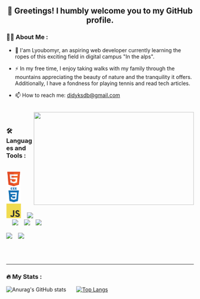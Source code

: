 
<h2 align="center">👋 Greetings! I humbly welcome you to my GitHub profile.</h2>

### :man_technologist: About Me :

- :seedling: I'am Lyoubomyr, an aspiring web developer currently learning the ropes of this exciting field in digital campus "In the alps".



- :zap: In my free time, I enjoy taking walks with my family through the mountains appreciating the beauty of nature and the tranquility it offers. Additionally, I have a fondness for playing tennis and read tech articles.

- :mailbox: How to reach me: <a href="mailto:didyksdb@gmail.com">didyksdb@gmail.com</a>
<br>
<div>
  <img align="right" src="https://media.giphy.com/media/dWesBcTLavkZuG35MI/giphy.gif" width="430" height="250"/>
</div>
<br>

### :hammer_and_wrench: Languages and Tools :
<br>

<div>
  <img src="https://github.com/devicons/devicon/blob/master/icons/html5/html5-original.svg" title="HTML5" alt="HTML" width="40" height="40"/>&nbsp;&nbsp;&nbsp;
  <img src="https://github.com/devicons/devicon/blob/master/icons/css3/css3-plain-wordmark.svg"  title="CSS3" alt="CSS" width="40" height="40"/>&nbsp;&nbsp;&nbsp;
  <img src="https://github.com/devicons/devicon/blob/master/icons/javascript/javascript-original.svg" title="JavaScript" alt="JavaScript" width="40" height="40"/>&nbsp;&nbsp;&nbsp;
  <img width ='40px' src ='https://raw.githubusercontent.com/rahulbanerjee26/githubAboutMeGenerator/main/icons/java.svg'>&nbsp;&nbsp;&nbsp;
  <img width ='40px' src ='https://raw.githubusercontent.com/rahulbanerjee26/githubAboutMeGenerator/main/icons/php.svg'>&nbsp;&nbsp;&nbsp;
  <img width ='40px' src ='https://raw.githubusercontent.com/rahulbanerjee26/githubAboutMeGenerator/main/icons/mysql.svg'>&nbsp;&nbsp;&nbsp;
  <img width ='40px' src ='https://raw.githubusercontent.com/rahulbanerjee26/githubAboutMeGenerator/main/icons/github.svg'>&nbsp;&nbsp;&nbsp;
  <br>
  <br>
  <img width ='40px' src ='https://raw.githubusercontent.com/rahulbanerjee26/githubAboutMeGenerator/main/icons/linux.svg'>&nbsp;&nbsp;&nbsp;
  <img width ='40px' src ='https://raw.githubusercontent.com/rahulbanerjee26/githubAboutMeGenerator/main/icons/figma.svg'>&nbsp;&nbsp;&nbsp;
</div>
<br>
<br>
<br>

---

### :fire: My Stats :

![Anurag's GitHub stats](https://github-readme-stats.vercel.app/api?username=Lyoubomyr-Didyk&show_icons=true&theme=cobalt)&nbsp;&nbsp;&nbsp;&nbsp;&nbsp;&nbsp;
[![Top Langs](https://github-readme-stats.vercel.app/api/top-langs/?username=Lyoubomyr-Didyk&layout=compact&theme=jolly)](https://github.com/anuraghazra/github-readme-stats)




<!---
Lyoubomyr-Didyk/Lyoubomyr-Didyk is a ✨ special ✨ repository because its `README.md` (this file) appears on your GitHub profile.
You can click the Preview link to take a look at your changes.
--->
